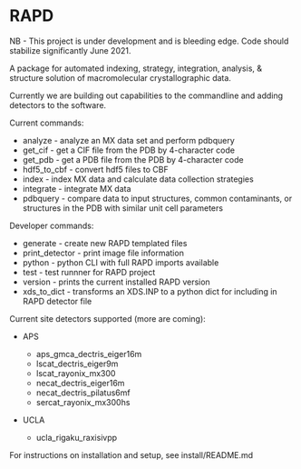 # RAPD

NB - This project is under development and is bleeding edge. Code should stabilize significantly June 2021.

A package for automated indexing, strategy, integration, analysis, & structure solution of macromolecular crystallographic data.

Currently we are building out capabilities to the commandline and adding detectors to the software.

Current commands:

* analyze - analyze an MX data set and perform pdbquery
* get_cif - get a CIF file from the PDB by 4-character code
* get_pdb - get a PDB file from the PDB by 4-character code
* hdf5_to_cbf - convert hdf5 files to CBF
* index - index MX data and calculate data collection strategies
* integrate - integrate MX data
* pdbquery - compare data to input structures, common contaminants, or structures in the PDB with similar unit cell parameters

Developer commands:
* generate - create new RAPD templated files
* print_detector - print image file information
* python - python CLI with full RAPD imports available
* test - test runnner for RAPD project
* version - prints the current installed RAPD version
* xds_to_dict - transforms an XDS.INP to a python dict for including in RAPD detector file

Current site detectors supported (more are coming):  
- APS
    - aps_gmca_dectris_eiger16m
    - lscat_dectris_eiger9m
    - lscat_rayonix_mx300
    - necat_dectris_eiger16m
    - necat_dectris_pilatus6mf
    - sercat_rayonix_mx300hs


- UCLA
    - ucla_rigaku_raxisivpp

For instructions on installation and setup, see install/README.md
